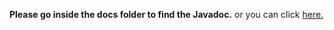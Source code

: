 <b>Please go inside the docs folder to find the Javadoc.</b> or you can 
click <a href="https://github.com/rakshithvasudev/CSC526-HW4/tree/master/docs">here.</a>